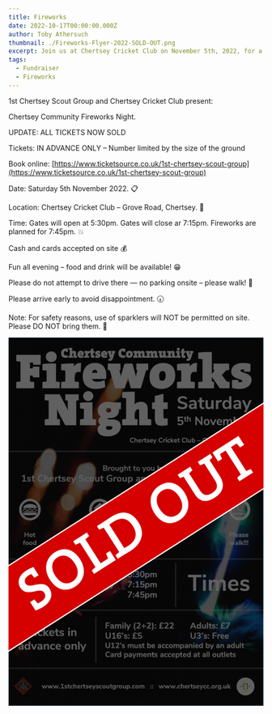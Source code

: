 ```yaml
---
title: Fireworks
date: 2022-10-17T00:00:00.000Z
author: Toby Athersuch
thumbnail: ./Fireworks-Flyer-2022-SOLD-OUT.png
excerpt: Join us at Chertsey Cricket Club on November 5th, 2022, for a spectacular evening!
tags:
  - Fundraiser
  - Fireworks
---
```


1st Chertsey Scout Group and Chertsey Cricket Club present:

Chertsey Community Fireworks Night.

UPDATE: ALL TICKETS NOW SOLD

Tickets: IN ADVANCE ONLY – Number limited by the size of the ground

Book online: [https://www.ticketsource.co.uk/1st-chertsey-scout-group](https://www.ticketsource.co.uk/1st-chertsey-scout-group)

Date: Saturday 5th November 2022. 📋

Location: Chertsey Cricket Club – Grove Road, Chertsey. 🏏

Time: Gates will open at 5:30pm. Gates will close ar 7:15pm. Fireworks are planned for 7:45pm. 💥

Cash and cards accepted on site 💰

Fun all evening – food and drink will be available! 😁

Please do not attempt to drive there — no parking onsite – please walk! 👣

Please arrive early to avoid disappointment. 🕢

Note: For safety reasons, use of sparklers will NOT be permitted on site. Please DO NOT bring them. 🚫

![Fireworks flyer - sold out](./Fireworks-Flyer-2022-SOLD-OUT.png)

